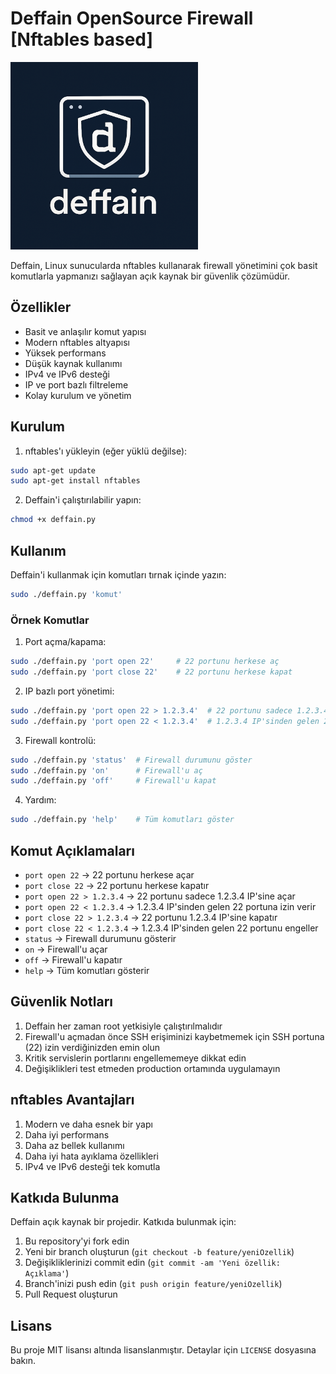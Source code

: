# Deffain OpenSource Firewall [Nftables based]
<img src="./img/deffain.png" alt="alt text" width="300" height="300">

Deffain, Linux sunucularda nftables kullanarak firewall yönetimini çok basit komutlarla yapmanızı sağlayan açık kaynak bir güvenlik çözümüdür.

## Özellikler

- Basit ve anlaşılır komut yapısı
- Modern nftables altyapısı
- Yüksek performans
- Düşük kaynak kullanımı
- IPv4 ve IPv6 desteği
- IP ve port bazlı filtreleme
- Kolay kurulum ve yönetim

## Kurulum

1. nftables'ı yükleyin (eğer yüklü değilse):
```bash
sudo apt-get update
sudo apt-get install nftables
```

2. Deffain'i çalıştırılabilir yapın:
```bash
chmod +x deffain.py
```

## Kullanım

Deffain'i kullanmak için komutları tırnak içinde yazın:

```bash
sudo ./deffain.py 'komut'
```

### Örnek Komutlar

1. Port açma/kapama:
```bash
sudo ./deffain.py 'port open 22'     # 22 portunu herkese aç
sudo ./deffain.py 'port close 22'    # 22 portunu herkese kapat
```

2. IP bazlı port yönetimi:
```bash
sudo ./deffain.py 'port open 22 > 1.2.3.4'  # 22 portunu sadece 1.2.3.4 IP'sine aç
sudo ./deffain.py 'port open 22 < 1.2.3.4'  # 1.2.3.4 IP'sinden gelen 22 portuna izin ver
```

3. Firewall kontrolü:
```bash
sudo ./deffain.py 'status'  # Firewall durumunu göster
sudo ./deffain.py 'on'      # Firewall'u aç
sudo ./deffain.py 'off'     # Firewall'u kapat
```

4. Yardım:
```bash
sudo ./deffain.py 'help'    # Tüm komutları göster
```

## Komut Açıklamaları

- `port open 22` -> 22 portunu herkese açar
- `port close 22` -> 22 portunu herkese kapatır
- `port open 22 > 1.2.3.4` -> 22 portunu sadece 1.2.3.4 IP'sine açar
- `port open 22 < 1.2.3.4` -> 1.2.3.4 IP'sinden gelen 22 portuna izin verir
- `port close 22 > 1.2.3.4` -> 22 portunu 1.2.3.4 IP'sine kapatır
- `port close 22 < 1.2.3.4` -> 1.2.3.4 IP'sinden gelen 22 portunu engeller
- `status` -> Firewall durumunu gösterir
- `on` -> Firewall'u açar
- `off` -> Firewall'u kapatır
- `help` -> Tüm komutları gösterir

## Güvenlik Notları

1. Deffain her zaman root yetkisiyle çalıştırılmalıdır
2. Firewall'u açmadan önce SSH erişiminizi kaybetmemek için SSH portuna (22) izin verdiğinizden emin olun
3. Kritik servislerin portlarını engellememeye dikkat edin
4. Değişiklikleri test etmeden production ortamında uygulamayın

## nftables Avantajları

1. Modern ve daha esnek bir yapı
2. Daha iyi performans
3. Daha az bellek kullanımı
4. Daha iyi hata ayıklama özellikleri
5. IPv4 ve IPv6 desteği tek komutla

## Katkıda Bulunma

Deffain açık kaynak bir projedir. Katkıda bulunmak için:

1. Bu repository'yi fork edin
2. Yeni bir branch oluşturun (`git checkout -b feature/yeniOzellik`)
3. Değişikliklerinizi commit edin (`git commit -am 'Yeni özellik: Açıklama'`)
4. Branch'inizi push edin (`git push origin feature/yeniOzellik`)
5. Pull Request oluşturun

## Lisans

Bu proje MIT lisansı altında lisanslanmıştır. Detaylar için `LICENSE` dosyasına bakın. 
